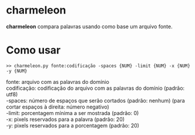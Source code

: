 # charmeleon
**charmeleon** compara palavras usando como base um arquivo fonte.

# Como usar

	>> charmeleon.py fonte:codificação -spaces {NUM} -limit {NUM} -x {NUM} -y {NUM}

fonte: arquivo com as palavras do domínio
<br>codificação: codificação do arquivo com as palavras do domínio (padrão: utf8)
<br>-spaces: número de espaços que serão cortados (padrão: nenhum) (para cortar espaços à direita: número negativo)
<br>-limit: porcentagem mínima a ser mostrada (padrão: 0)
<br>-x: pixels reservados para a palavra (padrão: 20)
<br>-y: pixels reservados para a porcentagem (padrão: 20)